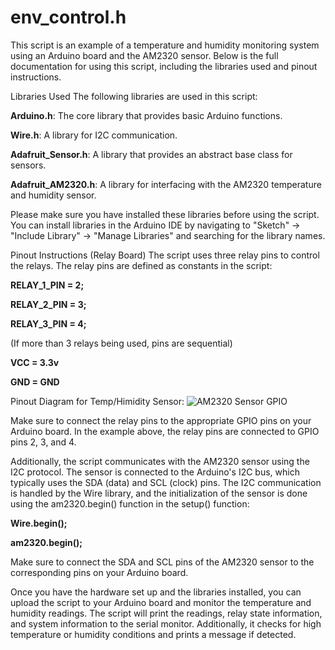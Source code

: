 # **env_control.h**

This script is an example of a temperature and humidity monitoring system using an Arduino board and the AM2320 sensor. Below is the full documentation for using this script, including the libraries used and pinout instructions.

Libraries Used
The following libraries are used in this script:

**Arduino.h**: The core library that provides basic Arduino functions.

**Wire.h**: A library for I2C communication.

**Adafruit_Sensor.h**: A library that provides an abstract base class for sensors.

**Adafruit_AM2320.h**: A library for interfacing with the AM2320 temperature and humidity sensor.

Please make sure you have installed these libraries before using the script. You can install libraries in the Arduino IDE by navigating to "Sketch" -> "Include Library" -> "Manage Libraries" and searching for the library names.

Pinout Instructions (Relay Board)
The script uses three relay pins to control the relays. The relay pins are defined as constants in the script:

**RELAY_1_PIN = 2;**

**RELAY_2_PIN = 3;**

**RELAY_3_PIN = 4;**

(If more than 3 relays being used, pins are sequential)

**VCC = 3.3v**

**GND = GND**

Pinout Diagram for Temp/Himidity Sensor: 
![AM2320 Sensor GPIO](https://www.makerguides.com/wp-content/uploads/2020/10/AM2320-digital-temperature-and-humidity-sensor-with-Arduino-wiring-diagram-schematic-featured-image.png)

Make sure to connect the relay pins to the appropriate GPIO pins on your Arduino board. In the example above, the relay pins are connected to GPIO pins 2, 3, and 4.

Additionally, the script communicates with the AM2320 sensor using the I2C protocol. The sensor is connected to the Arduino's I2C bus, which typically uses the SDA (data) and SCL (clock) pins. The I2C communication is handled by the Wire library, and the initialization of the sensor is done using the am2320.begin() function in the setup() function:

**Wire.begin();**

**am2320.begin();**

Make sure to connect the SDA and SCL pins of the AM2320 sensor to the corresponding pins on your Arduino board.

Once you have the hardware set up and the libraries installed, you can upload the script to your Arduino board and monitor the temperature and humidity readings. The script will print the readings, relay state information, and system information to the serial monitor. Additionally, it checks for high temperature or humidity conditions and prints a message if detected.


